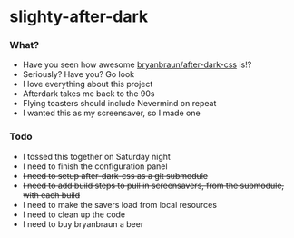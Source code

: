 slighty-after-dark
==================

### What?

* Have you seen how awesome [bryanbraun/after-dark-css](https://github.com/bryanbraun/after-dark-css) is!?
* Seriously? Have you? Go look
* I love everything about this project
* Afterdark takes me back to the 90s
* Flying toasters should include Nevermind on repeat
* I wanted this as my screensaver, so I made one

### Todo

* I tossed this together on Saturday night
* I need to finish the configuration panel
* ~~I need to setup after-dark-css as a git submodule~~
* ~~I need to add build steps to pull in screensavers, from the submodule, with each build~~
* I need to make the savers load from local resources
* I need to clean up the code
* I need to buy bryanbraun a beer



